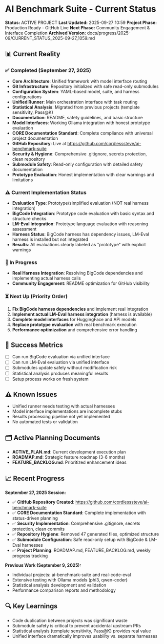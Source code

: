 # AI Benchmark Suite - Current Status
**Status:** ACTIVE PROJECT
**Last Updated:** 2025-09-27 10:59
**Project Phase:** Production Ready - GitHub Live
**Next Phase:** Community Engagement & Interface Completion
**Archived Version:** docs/progress/2025-09/CURRENT_STATUS_2025-09-27_1059.md

## 📊 Current Reality

### ✅ Completed (September 27, 2025)
- **Core Architecture**: Unified framework with model interface routing
- **Git Infrastructure**: Repository initialized with safe read-only submodules
- **Configuration System**: YAML-based model, suite, and harness configurations
- **Unified Runner**: Main orchestration interface with task routing
- **Statistical Analysis**: Migrated from previous projects (template sensitivity, Pass@K)
- **Documentation**: README, safety guidelines, and basic structure
- **Model Interfaces**: Working Ollama integration with honest prototype evaluation
- **CORE Documentation Standard**: Complete compliance with universal project documentation
- **GitHub Repository**: Live at https://github.com/cordlesssteve/ai-benchmark-suite
- **Security & Hygiene**: Comprehensive .gitignore, secrets protection, clean repository
- **Submodule Safety**: Read-only configuration with detailed safety documentation
- **Prototype Evaluation**: Honest implementation with clear warnings and limitations

### ⚠️ Current Implementation Status
- **Evaluation Type**: Prototype/simplified evaluation (NOT real harness integration)
- **BigCode Integration**: Prototype code evaluation with basic syntax and structure checks
- **LM-Eval Integration**: Prototype language evaluation with reasoning assessment
- **Harness Status**: BigCode harness has dependency issues, LM-Eval harness is installed but not integrated
- **Results**: All evaluations clearly labeled as "prototype" with explicit warnings

### 🔄 In Progress
- **Real Harness Integration**: Resolving BigCode dependencies and implementing actual harness calls
- **Community Engagement**: README optimization for GitHub visibility

### ⏳ Next Up (Priority Order)
1. **Fix BigCode harness dependencies** and implement real integration
2. **Implement actual LM-Eval harness integration** (harness is available)
3. **Complete model interfaces** for HuggingFace and API models
4. **Replace prototype evaluation** with real benchmark execution
5. **Performance optimization** and comprehensive error handling

## 🎯 Success Metrics
- [ ] Can run BigCode evaluation via unified interface
- [ ] Can run LM-Eval evaluation via unified interface
- [ ] Submodules update safely without modification risk
- [ ] Statistical analysis produces meaningful results
- [ ] Setup process works on fresh system

## ⚠️ Known Issues
- Unified runner needs testing with actual harnesses
- Model interface implementations are incomplete stubs
- Results processing pipeline not yet implemented
- No automated tests or validation

## 🗂️ Active Planning Documents
- **ACTIVE_PLAN.md**: Current development execution plan
- **ROADMAP.md**: Strategic feature roadmap (3-6 months)
- **FEATURE_BACKLOG.md**: Prioritized enhancement ideas

## 📈 Recent Progress
**September 27, 2025 Session:**
- ✅ **GitHub Repository Created**: https://github.com/cordlesssteve/ai-benchmark-suite
- ✅ **CORE Documentation Standard**: Complete implementation with status-driven planning
- ✅ **Security Implementation**: Comprehensive .gitignore, secrets protection, clean commits
- ✅ **Repository Hygiene**: Removed 47 generated files, optimized structure
- ✅ **Submodule Configuration**: Safe read-only setup with BigCode & LM-Eval harnesses
- ✅ **Project Planning**: ROADMAP.md, FEATURE_BACKLOG.md, weekly progress tracking

**Previous Work (September 9, 2025):**
- Individual projects: ai-benchmark-suite and real-code-eval
- Extensive testing with Ollama models (phi3, qwen-coder)
- Statistical analysis development and validation
- Performance comparison reports and methodology

## 🔍 Key Learnings
- Code duplication between projects was significant waste
- Submodule safety is critical to prevent accidental upstream PRs
- Statistical analysis (template sensitivity, Pass@K) provides real value
- Unified interface dramatically improves usability vs. separate harnesses